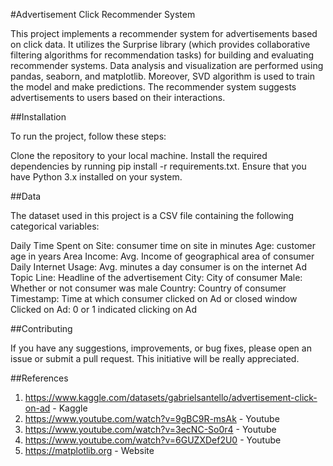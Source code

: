 #Advertisement Click Recommender System

This project implements a recommender system for advertisements based on click data. It utilizes the Surprise library (which provides collaborative filtering algorithms for recommendation tasks) for building and evaluating recommender systems. Data analysis and visualization are performed using pandas, seaborn, and matplotlib. Moreover, SVD algorithm is used to train the model and make predictions. The recommender system suggests advertisements to users based on their interactions.


##Installation

To run the project, follow these steps:

Clone the repository to your local machine.
Install the required dependencies by running pip install -r requirements.txt.
Ensure that you have Python 3.x installed on your system.

##Data

The dataset used in this project is a CSV file containing the following categorical variables:

Daily Time Spent on Site: consumer time on site in minutes
Age: customer age in years
Area Income: Avg. Income of geographical area of consumer
Daily Internet Usage: Avg. minutes a day consumer is on the internet
Ad Topic Line: Headline of the advertisement
City: City of consumer
Male: Whether or not consumer was male
Country: Country of consumer
Timestamp: Time at which consumer clicked on Ad or closed window
Clicked on Ad: 0 or 1 indicated clicking on Ad


##Contributing

If you have any suggestions, improvements, or bug fixes, please open an issue or submit a pull request. This initiative will be really appreciated.



##References

1) https://www.kaggle.com/datasets/gabrielsantello/advertisement-click-on-ad - Kaggle
2) https://www.youtube.com/watch?v=9gBC9R-msAk - Youtube
3) https://www.youtube.com/watch?v=3ecNC-So0r4 - Youtube
4) https://www.youtube.com/watch?v=6GUZXDef2U0 - Youtube
5) https://matplotlib.org - Website
